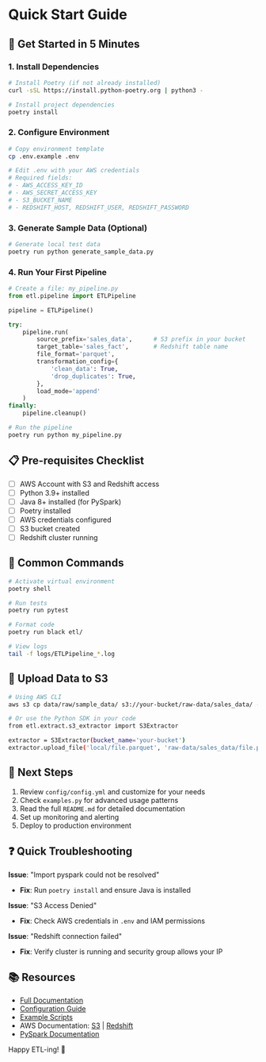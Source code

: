 # Quick Start Guide

## 🚀 Get Started in 5 Minutes

### 1. Install Dependencies

```bash
# Install Poetry (if not already installed)
curl -sSL https://install.python-poetry.org | python3 -

# Install project dependencies
poetry install
```

### 2. Configure Environment

```bash
# Copy environment template
cp .env.example .env

# Edit .env with your AWS credentials
# Required fields:
# - AWS_ACCESS_KEY_ID
# - AWS_SECRET_ACCESS_KEY
# - S3_BUCKET_NAME
# - REDSHIFT_HOST, REDSHIFT_USER, REDSHIFT_PASSWORD
```

### 3. Generate Sample Data (Optional)

```bash
# Generate local test data
poetry run python generate_sample_data.py
```

### 4. Run Your First Pipeline

```python
# Create a file: my_pipeline.py
from etl.pipeline import ETLPipeline

pipeline = ETLPipeline()

try:
    pipeline.run(
        source_prefix='sales_data',      # S3 prefix in your bucket
        target_table='sales_fact',       # Redshift table name
        file_format='parquet',
        transformation_config={
            'clean_data': True,
            'drop_duplicates': True,
        },
        load_mode='append'
    )
finally:
    pipeline.cleanup()
```

```bash
# Run the pipeline
poetry run python my_pipeline.py
```

## 📋 Pre-requisites Checklist

- [ ] AWS Account with S3 and Redshift access
- [ ] Python 3.9+ installed
- [ ] Java 8+ installed (for PySpark)
- [ ] Poetry installed
- [ ] AWS credentials configured
- [ ] S3 bucket created
- [ ] Redshift cluster running

## 🔧 Common Commands

```bash
# Activate virtual environment
poetry shell

# Run tests
poetry run pytest

# Format code
poetry run black etl/

# View logs
tail -f logs/ETLPipeline_*.log
```

## 📁 Upload Data to S3

```bash
# Using AWS CLI
aws s3 cp data/raw/sample_data/ s3://your-bucket/raw-data/sales_data/ --recursive

# Or use the Python SDK in your code
from etl.extract.s3_extractor import S3Extractor

extractor = S3Extractor(bucket_name='your-bucket')
extractor.upload_file('local/file.parquet', 'raw-data/sales_data/file.parquet')
```

## 🎯 Next Steps

1. Review `config/config.yml` and customize for your needs
2. Check `examples.py` for advanced usage patterns
3. Read the full `README.md` for detailed documentation
4. Set up monitoring and alerting
5. Deploy to production environment

## ❓ Quick Troubleshooting

**Issue**: "Import pyspark could not be resolved"

- **Fix**: Run `poetry install` and ensure Java is installed

**Issue**: "S3 Access Denied"

- **Fix**: Check AWS credentials in `.env` and IAM permissions

**Issue**: "Redshift connection failed"

- **Fix**: Verify cluster is running and security group allows your IP

## 📚 Resources

- [Full Documentation](README.md)
- [Configuration Guide](config/config.yml)
- [Example Scripts](examples.py)
- AWS Documentation: [S3](https://docs.aws.amazon.com/s3/) | [Redshift](https://docs.aws.amazon.com/redshift/)
- [PySpark Documentation](https://spark.apache.org/docs/latest/api/python/)

Happy ETL-ing! 🎉
